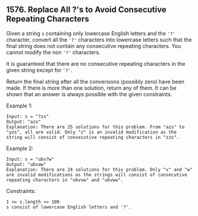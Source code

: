 ## 1576. Replace All ?'s to Avoid Consecutive Repeating Characters

Given a string `s` containing only lowercase English letters and the `'?'` character, convert all the `'?'` characters into lowercase letters such that the final string does not contain any consecutive repeating characters. You cannot modify the non `'?'` characters.

It is guaranteed that there are no consecutive repeating characters in the given string except for `'?'`.

Return the final string after all the conversions (possibly zero) have been made. If there is more than one solution, return any of them. It can be shown that an answer is always possible with the given constraints.

Example 1:

```
Input: s = "?zs"
Output: "azs"
Explanation: There are 25 solutions for this problem. From "azs" to "yzs", all are valid. Only "z" is an invalid modification as the string will consist of consecutive repeating characters in "zzs".
```

Example 2:

```
Input: s = "ubv?w"
Output: "ubvaw"
Explanation: There are 24 solutions for this problem. Only "v" and "w" are invalid modifications as the strings will consist of consecutive repeating characters in "ubvvw" and "ubvww".
```

Constraints:

```
1 <= s.length <= 100
s consist of lowercase English letters and '?'.
```
